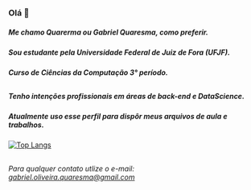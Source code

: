 ### Olá 👋

##### Me chamo Quarerma ou Gabriel Quaresma, como preferir.
##### Sou estudante pela Universidade Federal de Juiz de Fora (UFJF).
##### Curso de Ciências da Computação 3° período.
###
##
##### Tenho intenções profissionais em áreas de back-end e DataScience.
##### Atualmente uso esse perfil para dispôr meus arquivos de aula e trabalhos.




[![Top Langs](https://github-readme-stats-git-masterrstaa-rickstaa.vercel.app/api/top-langs/?username=quarerma&theme=dracula)](https://github.com/quarerma/github-readme-stats)
##
###### Para qualquer contato utlize o e-mail: gabriel.oliveira.quaresma@gmail.com 
<!--
**quarerma/quarerma** is a ✨ _special_ ✨ repository because its `README.md` (this file) appears on your GitHub profile.

Here are some ideas to get you started:

- 🔭 I’m currently working on ...
- 🌱 I’m currently learning ...
- 👯 I’m looking to collaborate on ...
- 🤔 I’m looking for help with ...
- 💬 Ask me about ...
- 📫 How to reach me: ...
- 😄 Pronouns: ...
- ⚡ Fun fact: ...
-->
